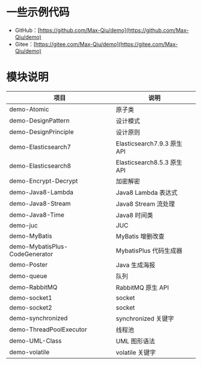 # 一些示例代码

- GitHub：[https://github.com/Max-Qiu/demo](https://github.com/Max-Qiu/demo)
- Gitee：[https://gitee.com/Max-Qiu/demo](https://gitee.com/Max-Qiu/demo)

# 模块说明

项目 | 说明
---|---
demo-Atomic | 原子类
demo-DesignPattern | 设计模式
demo-DesignPrinciple | 设计原则
demo-Elasticsearch7 | Elasticsearch7.9.3 原生 API
demo-Elasticsearch8 | Elasticsearch8.5.3 原生 API
demo-Encrypt-Decrypt | 加密解密
demo-Java8-Lambda | Java8 Lambda 表达式
demo-Java8-Stream | Java8 Stream 流处理
demo-Java8-Time | Java8 时间类
demo-juc | JUC
demo-MyBatis | MyBatis 增删改查
demo-MybatisPlus-CodeGenerator | MybatisPlus 代码生成器
demo-Poster | Java 生成海报
demo-queue | 队列
demo-RabbitMQ | RabbitMQ 原生 API
demo-socket1 | socket
demo-socket2 | socket
demo-synchronized | synchronized 关键字
demo-ThreadPoolExecutor | 线程池
demo-UML-Class | UML 图形语法
demo-volatile | volatile 关键字
